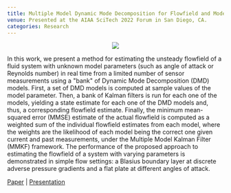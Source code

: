 ```yaml
---
title: Multiple Model Dynamic Mode Decomposition for Flowfield and Model Parameter Estimation
venue: Presented at the AIAA SciTech 2022 Forum in San Diego, CA.
categories: Research
---
```


<p align="center">
  <img src="/docs/mmdmd_flat_plate.gif" />
</p>

In this work, we present a method for estimating the unsteady flowfield of a fluid system with unknown model parameters (such as angle of attack or Reynolds number) in real time from a limited number of sensor measurements using a "bank" of Dynamic Mode Decomposition (DMD) models. First, a set of DMD models is computed at sample values of the model parameter. Then, a bank of Kalman filters is run for each one of the models, yielding a state estimate for each one of the DMD models and, thus, a corresponding flowfield estimate. Finally, the minimum mean-squared error (MMSE) estimate of the actual flowfield is computed as a weighted sum of the individual flowfield estimates from each model, where the weights are the likelihood of each model being the correct one given current and past measurements, under the Multiple Model Kalman Filter (MMKF) framework. The performance of the proposed approach to estimating the flowfield of a system with varying parameters is demonstrated in simple flow settings: a Blasius boundary layer at discrete adverse pressure gradients and a flat plate at different angles of attack.

[Paper](https://arc.aiaa.org/doi/abs/10.2514/6.2022-2427) | [Presentation](https://alextsolovikos.github.io/docs/Multiple_Model_Dynamic_Mode_Decomposition_for_Flowfield_and_Parameter_Estimation.pdf)
